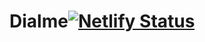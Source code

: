 # Dialme[![Netlify Status](https://api.netlify.com/api/v1/badges/2f9c8062-0ce1-439b-83c0-784951002c3c/deploy-status)](https://app.netlify.com/sites/dialme/deploys)
